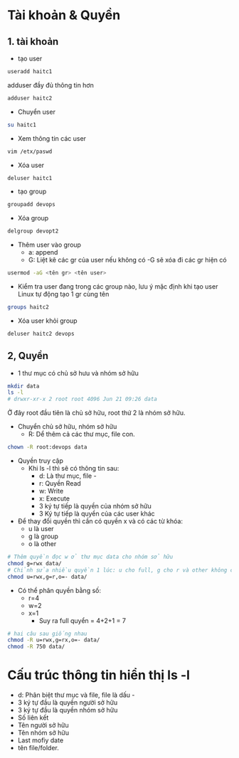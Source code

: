 # Tài khoản & Quyền

## 1. tài khoản

- tạo user

``` sh
useradd haitc1
```

adduser đầy đủ thông tin hơn

``` sh
adduser haitc2
```

- Chuyển user

``` sh
su haitc1
```

- Xem thông tin các user

``` sh
vim /etx/paswd
```

- Xóa user

``` sh
deluser haitc1
```

- tạo group

``` sh
groupadd devops
```

- Xóa group

``` sh
delgroup devopt2
```

- Thêm user vào group
  - a: append
  - G: Liệt kê các gr của user nếu không có -G sẽ xóa đi các gr hiện có

``` sh
usermod -aG <tên gr> <tên user>
```

- Kiểm tra user đang trong các group nào, lưu ý mặc định khi tạo user Linux tự động tạo 1 gr cùng tên

``` sh
groups haitc2
```

- Xóa user khỏi group

``` sh
deluser haitc2 devops
```

## 2, Quyền

- 1 thư mục có chủ sở hưu và nhóm sở hữu

``` sh
mkdir data
ls -l
# drwxr-xr-x 2 root root 4096 Jun 21 09:26 data
```

Ở đây root đầu tiên là chủ sở hữu, root thứ 2 là nhóm sở hữu.

- Chuyển chủ sở hữu, nhóm sở hữu
  - R: Dể thêm cả các thư mục, file con.

``` sh
chown -R root:devops data
```

- Quyền truy cập
  - Khi ls -l thì sẽ có thông tin sau:
    - d: Là thư mục, file -
    - r: Quyền Read
    - w: Write
    - x: Execute
    - 3 ký tự tiếp là quyền của nhóm sở hữu
    - 3 Ký tự tiếp là quyền của các user khác
- Để thay đổi quyền thì cần có quyền x và có các từ khóa:
  - u là user
  - g là group
  - o là other

``` sh
# Thêm quyền đọc w ở thư mục data cho nhóm sở hữu
chmod g=rwx data/
# Chỉnh sửa nhiều quyền 1 lúc: u cho full, g cho r và other không cho làm gì
chmod u=rwx,g=r,o=- data/
```

- Có thể phân quyền bằng số:
  - r=4
  - w=2
  - x=1
    - Suy ra full quyển = 4+2+1 = 7

``` sh
# hai câu sau giống nhau
chmod -R u=rwx,g=rx,o=- data/
chmod -R 750 data/
```

# Cấu trúc thông tin hiển thị ls -l

- d: Phân biệt thư mục và file, file là dấu -
- 3 ký tự đầu là quyền người sở hữu
- 3 ký tự đầu là quyền nhóm sở hữu
- Số liên kết
- Tên người sở hữu
- Tên nhóm sở hữu
- Last mofiy date
- tên file/folder.
